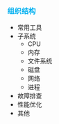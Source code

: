 ### <font color=#00b0f0>组织结构</font>

- 常用工具
- 子系统
    - CPU
    - 内存
    - 文件系统
    - 磁盘
    - 网络
    - 进程
- 故障排查
- 性能优化
- 其他

